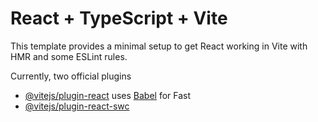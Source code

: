 # React + TypeScript + Vite

This template provides a minimal setup to get React working in Vite with HMR and some ESLint rules.

Currently, two official plugins
- [@vitejs/plugin-react](https://github.com/vitejs/vite-plugin-react/blob/main/packages/plugin-react/README.md) uses [Babel](https://babeljs.io/) for Fast 
- [@vitejs/plugin-react-swc](https://github.com/vitejs/vite-plugin-react-swc) 


